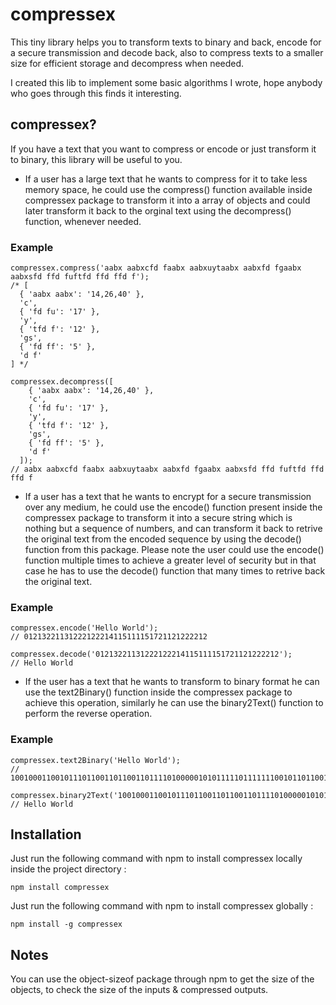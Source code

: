 # compressex

This tiny library helps you to transform texts to binary and back, encode for a secure transmission and decode back, also to compress texts to a smaller size for efficient storage and decompress when needed.

I created this lib to implement some basic algorithms I wrote, hope anybody who goes through this finds it interesting.

## compressex? ##

If you have a text that you want to compress or encode or just transform it to binary, this library will be useful to you.

* If a user has a large text that he wants to compress for it to take less memory space, he could use the compress() function available inside compressex package to transform it into a array of objects and could later transform it back to the orginal text using the decompress() function, whenever needed.

### Example ###

```
compressex.compress('aabx aabxcfd faabx aabxuytaabx aabxfd fgaabx aabxsfd ffd fuftfd ffd ffd f');
/* [
  { 'aabx aabx': '14,26,40' },
  'c',
  { 'fd fu': '17' },
  'y',
  { 'tfd f': '12' },
  'gs',
  { 'fd ff': '5' },
  'd f'
] */

compressex.decompress([
    { 'aabx aabx': '14,26,40' },
    'c',
    { 'fd fu': '17' },
    'y',
    { 'tfd f': '12' },
    'gs',
    { 'fd ff': '5' },
    'd f'
  ]);
// aabx aabxcfd faabx aabxuytaabx aabxfd fgaabx aabxsfd ffd fuftfd ffd ffd f
```

* If a user has a text that he wants to encrypt for a secure transmission over any medium, he could use the encode() function present inside the compressex package to transform it into a secure string which is nothing but a sequence of numbers, and can transform it back to retrive the original text from the encoded sequence by using the decode() function from this package. Please note the user could use the encode() function multiple times to achieve a greater level of security but in that case he has to use the decode() function that many times to retrive back the original text.

### Example ###

```
compressex.encode('Hello World');
// 01213221131222122214115111151721121222212

compressex.decode('01213221131222122214115111151721121222212');
// Hello World
```

* If the user has a text that he wants to transform to binary format he can use the text2Binary() function inside the compressex package to achieve this operation, similarly he can use the binary2Text() function to perform the reverse operation.

### Example ###

```
compressex.text2Binary('Hello World');
// 10010001100101110110011011001101111010000010101111101111111001011011001100100

compressex.binary2Text('10010001100101110110011011001101111010000010101111101111111001011011001100100');
// Hello World
```

## Installation ##

Just run the following command with npm to install compressex locally inside the project directory :

```
npm install compressex
```

Just run the following command with npm to install compressex globally :

```
npm install -g compressex
```

## Notes ##

You can use the object-sizeof package through npm to get the size of the objects, to check the size of the inputs & compressed outputs.
